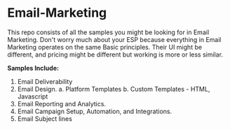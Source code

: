 # Email-Marketing
This repo consists of all the samples you might be looking for in Email Marketing. Don't worry much about your ESP because everything in Email Marketing operates on the same Basic principles. Their UI might be different, and pricing might be different but working is more or less similar.

**Samples Include:**
1. Email Deliverability
2. Email Design.
       a. Platform Templates
       b. Custom Templates - HTML, Javascript
3. Email Reporting and Analytics.
4. Email Campaign Setup, Automation, and Integrations.
5. Email Subject lines
   
